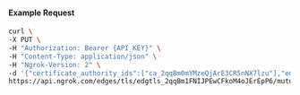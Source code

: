 <!-- Code generated for API Clients. DO NOT EDIT. -->

#### Example Request

```bash
curl \
-X PUT \
-H "Authorization: Bearer {API_KEY}" \
-H "Content-Type: application/json" \
-H "Ngrok-Version: 2" \
-d '{"certificate_authority_ids":["ca_2qqBm0mYMzeQjArE3CR5nNX7lzu"],"enabled":true}' \
https://api.ngrok.com/edges/tls/edgtls_2qqBm1FNIJPEwCFkoM4oJErEpP6/mutual_tls
```
